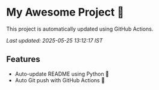 # My Awesome Project 🚀

This project is automatically updated using GitHub Actions.

_Last updated: 2025-05-25 13:12:17 IST_

## Features
- Auto-update README using Python 🐍
- Auto Git push with GitHub Actions 🤖
